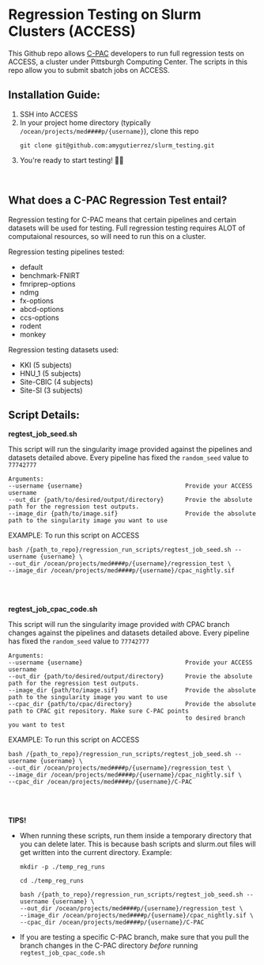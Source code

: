 <b> Regression Testing on Slurm Clusters (ACCESS) </b>
=======================================================

This Github repo allows <a href="https://github.com/FCP-INDI">C-PAC</a> developers to run full regression tests on ACCESS, a cluster under Pittsburgh Computing Center.
The scripts in this repo allow you to submit sbatch jobs on ACCESS. 

<b>Installation Guide:</b>
-------------------------

1. SSH into ACCESS
2. In your project home directory (typically `/ocean/projects/med####p/{username}`), 
   clone this repo 
   ```
   git clone git@github.com:amygutierrez/slurm_testing.git
   ```
3. You're ready to start testing! :technologist:

<br>

<b>What does a C-PAC Regression Test entail?</b>
------------------------------------------
Regression testing for C-PAC means that certain pipelines and certain datasets will be used for testing. 
Full regression testing requires ALOT of computaional resources, so will need to run this on a cluster.

Regression testing pipelines tested: 
  - default 
  - benchmark-FNIRT 
  - fmriprep-options 
  - ndmg 
  - fx-options 
  - abcd-options 
  - ccs-options 
  - rodent 
  - monkey
  
Regression testing datasets used:
  - KKI (5 subjects)
  - HNU_1 (5 subjects)
  - Site-CBIC (4 subjects)
  - Site-SI (3 subjects)
  
<b>Script Details:</b>
------------------------

<b>regtest_job_seed.sh</b>

This script will run the singularity image provided against the pipelines and datasets detailed above. 
Every pipeline has fixed the `random_seed` value to `77742777`

```
Arguments:
--username {username}                             Provide your ACCESS username
--out_dir {path/to/desired/output/directory}      Provie the absolute path for the regression test outputs. 
--image_dir {path/to/image.sif}                   Provide the absolute path to the singularity image you want to use
```

EXAMPLE:
To run this script on ACCESS
```
bash /{path_to_repo}/regression_run_scripts/regtest_job_seed.sh --username {username} \
--out_dir /ocean/projects/med####p/{username}/regression_test \
--image_dir /ocean/projects/med####p/{username}/cpac_nightly.sif
```

<br>
<br>

<b>regtest_job_cpac_code.sh</b>

This script will run the singularity image provided _with_ CPAC branch changes against the pipelines and datasets detailed above. 
Every pipeline has fixed the `random_seed` value to `77742777`

```
Arguments:
--username {username}                             Provide your ACCESS username
--out_dir {path/to/desired/output/directory}      Provie the absolute path for the regression test outputs. 
--image_dir {path/to/image.sif}                   Provide the absolute path to the singularity image you want to use
--cpac_dir {path/to/cpac/directory}               Provide the absolute path to CPAC git repository. Make sure C-PAC points
                                                  to desired branch you want to test
```

EXAMPLE:
To run this script on ACCESS
```
bash /{path_to_repo}/regression_run_scripts/regtest_job_seed.sh --username {username} \
--out_dir /ocean/projects/med####p/{username}/regression_test \
--image_dir /ocean/projects/med####p/{username}/cpac_nightly.sif \
--cpac_dir /ocean/projects/med####p/{username}/C-PAC
```

<br>
<br>

<b>TIPS!</b>

  - When running these scripts, run them inside a temporary directory that you can delete later. 
    This is because bash scripts and slurm.out files will get written into the current directory. Example:
    ```
    mkdir -p ./temp_reg_runs
    
    cd ./temp_reg_runs
    
    bash /{path_to_repo}/regression_run_scripts/regtest_job_seed.sh --username {username} \
    --out_dir /ocean/projects/med####p/{username}/regression_test \
    --image_dir /ocean/projects/med####p/{username}/cpac_nightly.sif \
    --cpac_dir /ocean/projects/med####p/{username}/C-PAC
    ```
    
  - If you are testing a specific C-PAC branch, make sure that you pull the branch changes in the C-PAC directory _before_ running `regtest_job_cpac_code.sh`
